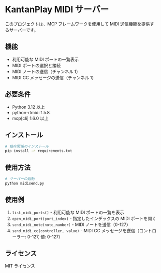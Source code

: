 # KantanPlay MIDI サーバー

このプロジェクトは、MCP フレームワークを使用して MIDI 送信機能を提供するサーバーです。

## 機能

- 利用可能な MIDI ポートの一覧表示
- MIDI ポートの選択と接続
- MIDI ノートの送信（チャンネル 1）
- MIDI CC メッセージの送信（チャンネル 1）

## 必要条件

- Python 3.12 以上
- python-rtmidi 1.5.8
- mcp[cli] 1.6.0 以上

## インストール

```bash
# 依存関係のインストール
pip install -r requirements.txt
```

## 使用方法

```bash
# サーバーの起動
python midisend.py
```

## 使用例

1. `list_midi_ports()` - 利用可能な MIDI ポートの一覧を表示
2. `open_midi_port(port_index)` - 指定したインデックスの MIDI ポートを開く
3. `send_midi_note(note_number)` - MIDI ノートを送信（0-127）
4. `send_midi_cc(controller, value)` - MIDI CC メッセージを送信（コントローラー: 0-127, 値: 0-127）

## ライセンス

MIT ライセンス
